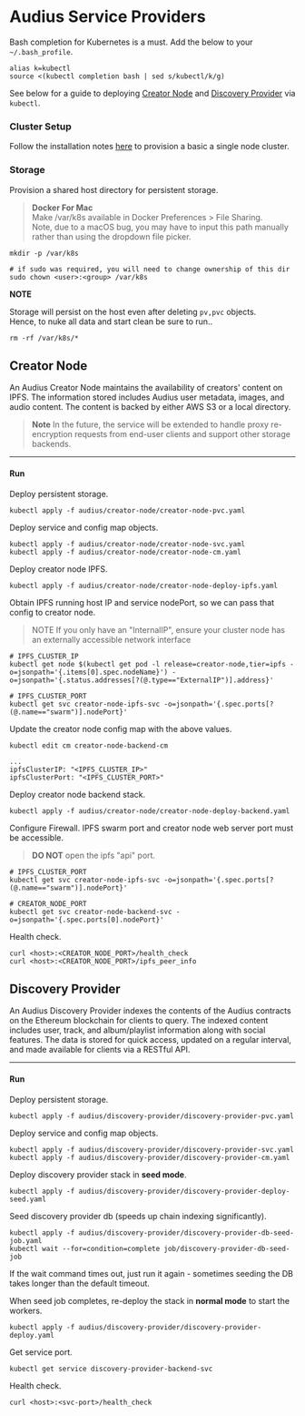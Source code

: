 # Audius Service Providers

Bash completion for Kubernetes is a must. Add the below to your `~/.bash_profile`.
```
alias k=kubectl
source <(kubectl completion bash | sed s/kubectl/k/g)
```

See below for a guide to deploying [Creator Node](#creator-node) and [Discovery Provider](#discovery-provider) via `kubectl`.


### Cluster Setup

Follow the installation notes [here](./cluster-setup.md) to provision a basic a single node cluster.


### Storage

Provision a shared host directory for persistent storage.

> **Docker For Mac**<br>
> Make /var/k8s available in Docker Preferences > File Sharing.<br>
> Note, due to a macOS bug, you may have to input this path manually rather than using the dropdown file picker.

```
mkdir -p /var/k8s

# if sudo was required, you will need to change ownership of this dir
sudo chown <user>:<group> /var/k8s
```

**NOTE**

Storage will persist on the host even after deleting `pv,pvc` objects.<br>
Hence, to nuke all data and start clean be sure to run..
```
rm -rf /var/k8s/*
```


## Creator Node

An Audius Creator Node maintains the availability of creators' content on IPFS.
The information stored includes Audius user metadata, images, and audio content.
The content is backed by either AWS S3 or a local directory.

> **Note**
> In the future, the service will be extended to handle proxy re-encryption requests from end-user clients
> and support other storage backends.

---

#### Run

Deploy persistent storage.
```
kubectl apply -f audius/creator-node/creator-node-pvc.yaml
```

Deploy service and config map objects.
```
kubectl apply -f audius/creator-node/creator-node-svc.yaml
kubectl apply -f audius/creator-node/creator-node-cm.yaml
```

Deploy creator node IPFS.
```
kubectl apply -f audius/creator-node/creator-node-deploy-ipfs.yaml
```

Obtain IPFS running host IP and service nodePort, so we can pass that config to creator node.
> NOTE If you only have an "InternalIP", ensure your cluster node has an externally accessible network interface
```
# IPFS_CLUSTER_IP
kubectl get node $(kubectl get pod -l release=creator-node,tier=ipfs -o=jsonpath='{.items[0].spec.nodeName}') -o=jsonpath='{.status.addresses[?(@.type=="ExternalIP")].address}'

# IPFS_CLUSTER_PORT
kubectl get svc creator-node-ipfs-svc -o=jsonpath='{.spec.ports[?(@.name=="swarm")].nodePort}'
```

Update the creator node config map with the above values.
```
kubectl edit cm creator-node-backend-cm

...
ipfsClusterIP: "<IPFS_CLUSTER_IP>"
ipfsClusterPort: "<IPFS_CLUSTER_PORT>"
```

Deploy creator node backend stack.
```
kubectl apply -f audius/creator-node/creator-node-deploy-backend.yaml
```

Configure Firewall. IPFS swarm port and creator node web server port must be accessible.
> **DO NOT** open the ipfs "api" port.
```
# IPFS_CLUSTER_PORT
kubectl get svc creator-node-ipfs-svc -o=jsonpath='{.spec.ports[?(@.name=="swarm")].nodePort}'

# CREATOR_NODE_PORT
kubectl get svc creator-node-backend-svc -o=jsonpath='{.spec.ports[0].nodePort}'
```

Health check.
```
curl <host>:<CREATOR_NODE_PORT>/health_check
curl <host>:<CREATOR_NODE_PORT>/ipfs_peer_info
```


## Discovery Provider

An Audius Discovery Provider indexes the contents of the Audius contracts on the Ethereum blockchain for clients to query.
The indexed content includes user, track, and album/playlist information along with social features.
The data is stored for quick access, updated on a regular interval, and made available for clients via a RESTful API.

---

#### Run

Deploy persistent storage.
```
kubectl apply -f audius/discovery-provider/discovery-provider-pvc.yaml
```

Deploy service and config map objects.
```
kubectl apply -f audius/discovery-provider/discovery-provider-svc.yaml
kubectl apply -f audius/discovery-provider/discovery-provider-cm.yaml
```

Deploy discovery provider stack in **seed mode**.
```
kubectl apply -f audius/discovery-provider/discovery-provider-deploy-seed.yaml
```

Seed discovery provider db (speeds up chain indexing significantly).
```
kubectl apply -f audius/discovery-provider/discovery-provider-db-seed-job.yaml
kubectl wait --for=condition=complete job/discovery-provider-db-seed-job
```

If the wait command times out, just run it again - sometimes seeding the DB takes longer than the default timeout.

When seed job completes, re-deploy the stack in **normal mode** to start the workers.
```
kubectl apply -f audius/discovery-provider/discovery-provider-deploy.yaml
```

Get service port.
```
kubectl get service discovery-provider-backend-svc
```

Health check.
```
curl <host>:<svc-port>/health_check
```
